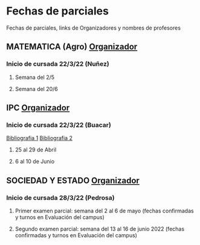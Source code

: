 # Fechas de parciales 

Fechas de parciales, links de Organizadores y nombres de profesores 

## MATEMATICA (Agro) [Organizador](https://www.ubaxxicampusvirtual.uba.ar/pluginfile.php/829714/mod_label/intro/Organizador_%20MateAgro_%201C_2022.pdf?time=1647970169791) 
### Inicio de cursada 22/3/22 (Nuñez)

1) Semana del 2/5

2) Semana del 20/6  


## IPC [Organizador](https://www.ubaxxicampusvirtual.uba.ar/pluginfile.php/867953/mod_resource/content/1/Organizador.pdf) 
### Inicio de cursada 22/3/22 (Buacar)
[Bibliografia 1](https://github.com/Pebrd/UBA-XXI/blob/4602ccfe704ae3bad8f07d681e8e9a7ab549f700/Fuente%20Directa%20El%20origen%20de%20las%20Especies%20-%20Darwin%20U.%201%20IPC%20CI%20.pdf) [Bibliografia 2](https://github.com/Pebrd/UBA-XXI/blob/b27822055a373fc224796ae8e62a1de00ebcdde5/TeorasdelaCiencia-primerasaproximaciones-2016.pdf)



1) 25 al 29 de Abril 

2) 6 al 10 de Junio

## SOCIEDAD Y ESTADO [Organizador](https://www.ubaxxicampusvirtual.uba.ar/pluginfile.php/867456/mod_resource/content/1/Organizador%20ICSE%201C%202022.pdf)
### Inicio de cursada 28/3/22 (Pedrosa) 

1) Primer examen parcial: semana del 2 al 6 de mayo (fechas confirmadas y turnos en Evaluación del campus)

2) Segundo examen parcial: semana del 13 al 16 de junio 2022 (fechas confirmadas y turnos en Evaluación del campus)

